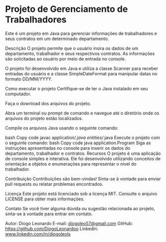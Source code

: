 <h1> Projeto de Gerenciamento de Trabalhadores </h1>
Este é um projeto em Java para gerenciar informações de trabalhadores e seus contratos em um determinado departamento.

Descrição
O projeto permite que o usuário insira os dados de um departamento, trabalhador e seus respectivos contratos. As informações são solicitadas ao usuário por meio de entrada no console.

O projeto foi desenvolvido em Java e utiliza a classe Scanner para receber entradas do usuário e a classe SimpleDateFormat para manipular datas no formato DD/MM/YYYY.

Como executar o projeto
Certifique-se de ter o Java instalado em seu computador.

Faça o download dos arquivos do projeto.

Abra um terminal ou prompt de comando e navegue até o diretório onde os arquivos do projeto estão localizados.

Compile os arquivos Java usando o seguinte comando:

bash
Copy code
javac application/*.java entities/*.java
Execute o projeto com o seguinte comando:
bash
Copy code
java application.Program
Siga as instruções apresentadas no console para inserir os dados do departamento, trabalhador e contratos.
Recursos
O projeto é uma aplicação de console simples e interativa. Ele foi desenvolvido utilizando conceitos de orientação a objetos e enumerações para representar o nível do trabalhador.

Contribuição
Contribuições são bem-vindas! Sinta-se à vontade para enviar pull requests ou relatar problemas encontrados.

Licença
Este projeto está licenciado sob a licença MIT. Consulte o arquivo LICENSE para obter mais informações.

Contato
Se você tiver alguma dúvida ou sugestão relacionada ao projeto, sinta-se à vontade para entrar em contato.

Autor: Diogo Leonardo
E-mail: diogoleo57@gmail.com
GitHub: https://github.com/DiogoLeonardoo
Linkedin: www.linkedin.com/in/diogoleols

